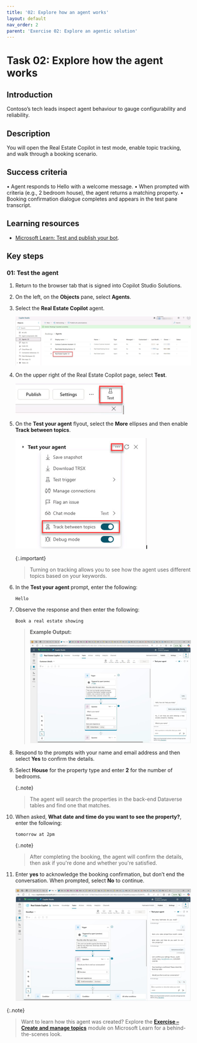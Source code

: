 ```yaml
---
title: '02: Explore how an agent works'
layout: default
nav_order: 2
parent: 'Exercise 02: Explore an agentic solution'
---
```


# Task 02: Explore how the agent works

## Introduction
Contoso’s tech leads inspect agent behaviour to gauge configurability and reliability.

## Description
You will open the Real Estate Copilot in test mode, enable topic tracking, and walk through a booking scenario.

## Success criteria
•	Agent responds to Hello with a welcome message.
•	When prompted with criteria (e.g., 2 bedroom house), the agent returns a matching property.
•	Booking confirmation dialogue completes and appears in the test pane transcript.

## Learning resources
- [Microsoft Learn: Test and publish your bot](https://learn.microsoft.com/en-us/training/modules/power-virtual-agents-create-online-workshop/publish-demo).


## Key steps

### 01: Test the agent


1. Return to the browser tab that is signed into Copilot Studio Solutions.

1. On the left, on the **Objects** pane, select **Agents**. 

1. Select the **Real Estate Copilot** agent.

    ![realEstateCopilot.jpg](../../media/realEstateCopilot.jpg)

1. On the upper right of the Real Estate Copilot page, select **Test**.

    ![test1.jpg](../../media/test1.jpg)     

1. On the **Test your agent** flyout, select the **More** ellipses and then enable **Track between topics**.

    ![trackTopics.jpg](../../media/trackTopics.jpg)

    {:.important}
    > Turning on tracking allows you to see how the agent uses different topics based on your keywords.

1. In the **Test your agent** prompt, enter the following: 

    ```
    Hello
    ```

1. Observe the response and then enter the following:

    ```
    Book a real estate showing
    ```

    > **Example Output:**
    >
    > ![sx1je5s1.jpg](../../media/sx1je5s1.jpg)

1. Respond to the prompts with your name and email address and then select **Yes** to confirm the details.

    <!-- Enter your *name* and *email address*, then confirm by selecting **yes**
    ![u6xx9mry.jpg](../../media/u6xx9mry.jpg) -->

1. Select **House** for the property type and enter **2** for the number of bedrooms.
   
    <!-- ![pkywz69w.jpg](../../media/pkywz69w.jpg) -->

    {:.note}
     > The agent will search the properties in the back-end Dataverse tables and find one that matches.
   
    <!-- ![lynx4w53.jpg](../../media/lynx4w53.jpg) -->

1. When asked, **What date and time do you want to see the property?**, enter the following:

    ```
    tomorrow at 2pm
    ```

    {:.note}
    > After completing the booking, the agent will confirm the details, then ask if you're done and whether you're satisfied.

1. Enter **yes** to acknowledge the booking confirmation, but don’t end the conversation. When prompted, select **No** to continue.

   ![oov4gs79.jpg](../../media/oov4gs79.jpg)

{:.note} 
> Want to learn how this agent was created? Explore the [**Exercise – Create and manage topics**](https://learn.microsoft.com/en-us/training/modules/manage-power-virtual-agents-topics/) module on Microsoft Learn for a behind-the-scenes look.
